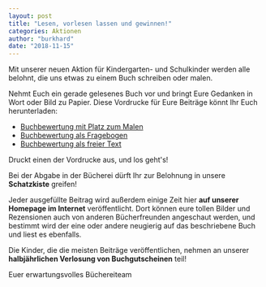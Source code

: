 ```yaml
---
layout: post
title: "Lesen, vorlesen lassen und gewinnen!"
categories: Aktionen
author: "burkhard"
date: "2018-11-15"
---
```

Mit unserer neuen Aktion für Kindergarten- und Schulkinder werden alle belohnt, die uns etwas zu einem Buch schreiben oder malen.

Nehmt Euch ein gerade gelesenes Buch vor und bringt Eure Gedanken in Wort oder Bild zu Papier. Diese Vordrucke für Eure Beiträge könnt Ihr Euch herunterladen:

- [Buchbewertung mit Platz zum Malen](/images/2018-11-15-vorleseaktion/BildZumBuchMalen.pdf)
- [Buchbewertung als Fragebogen](/images/2018-11-15-vorleseaktion/BuchFragebogen.pdf)
- [Buchbewertung als freier Text](/images/2018-11-15-vorleseaktion/RezensionFreierText.pdf)

Druckt einen der Vordrucke aus, und los geht's!

Bei der Abgabe in der Bücherei dürft Ihr zur Belohnung in unsere **Schatzkiste** greifen! 

Jeder ausgefüllte Beitrag wird außerdem einige Zeit hier **auf unserer Homepage im Internet** veröffentlicht. Dort können eure tollen Bilder und Rezensionen auch von anderen Bücherfreunden angeschaut werden, und bestimmt wird der eine oder andere neugierig auf das beschriebene Buch und liest es ebenfalls.

Die Kinder, die die meisten Beiträge veröffentlichen, nehmen an unserer **halbjährlichen Verlosung von Buchgutscheinen** teil!

Euer erwartungsvolles Büchereiteam
